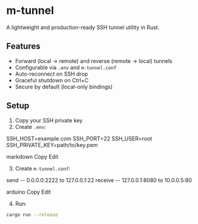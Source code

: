 # m-tunnel

A lightweight and production-ready SSH tunnel utility in Rust.

## Features

- Forward (local → remote) and reverse (remote → local) tunnels
- Configurable via `.env` and `m-tunnel.conf`
- Auto-reconnect on SSH drop
- Graceful shutdown on Ctrl+C
- Secure by default (local-only bindings)

## Setup

1. Copy your SSH private key
2. Create `.env`:

SSH_HOST=example.com
SSH_PORT=22
SSH_USER=root
SSH_PRIVATE_KEY=path/to/key.pem

markdown
Copy
Edit

3. Create `m-tunnel.conf`:

send -- 0.0.0.0:2222 to 127.0.0.1:22
receive -- 127.0.0.1:8080 to 10.0.0.5:80

arduino
Copy
Edit

4. Run:

```bash
cargo run --release